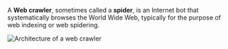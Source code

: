 A **Web crawler**, sometimes called a **spider**, is an Internet bot that systematically browses the World Wide Web, typically for the purpose of web indexing or web spidering.

![Architecture of a web crawler](https://upload.wikimedia.org/wikipedia/commons/d/df/WebCrawlerArchitecture.svg)
